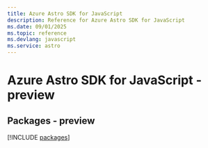 ```yaml
---
title: Azure Astro SDK for JavaScript
description: Reference for Azure Astro SDK for JavaScript
ms.date: 09/01/2025
ms.topic: reference
ms.devlang: javascript
ms.service: astro
---
```

# Azure Astro SDK for JavaScript - preview
## Packages - preview
[!INCLUDE [packages](astro-index.md)]